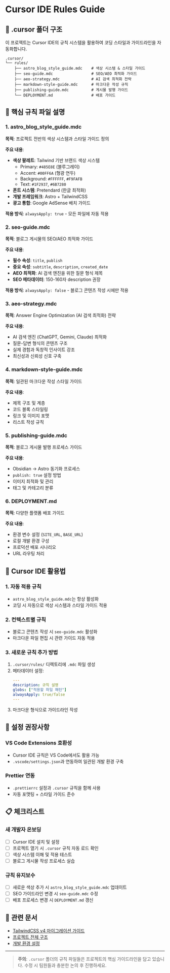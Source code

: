 # Cursor IDE Rules Guide

## 📁 .cursor 폴더 구조

이 프로젝트는 Cursor IDE의 규칙 시스템을 활용하여 코딩 스타일과 가이드라인을 자동화합니다.

```
.cursor/
└── rules/
    ├── astro_blog_style_guide.mdc    # 색상 시스템 & 스타일 가이드
    ├── seo-guide.mdc                 # SEO/AEO 최적화 가이드
    ├── aeo-strategy.mdc              # AI 검색 최적화 전략
    ├── markdown-style-guide.mdc      # 마크다운 작성 규칙
    ├── publishing-guide.mdc          # 게시물 발행 가이드
    └── DEPLOYMENT.md                 # 배포 가이드
```

## 🎨 핵심 규칙 파일 설명

### 1. astro_blog_style_guide.mdc
**목적**: 프로젝트 전반의 색상 시스템과 스타일 가이드 정의

**주요 내용**:
- **색상 팔레트**: Tailwind 기반 브랜드 색상 시스템
  - Primary: `#485E8E` (블루그레이)
  - Accent: `#00FF6A` (형광 연두)
  - Background: `#FFFFFF`, `#F9FAFB`
  - Text: `#1F2937`, `#6B7280`
- **폰트 시스템**: Pretendard (한글 최적화)
- **개발 프레임워크**: Astro + TailwindCSS
- **광고 통합**: Google AdSense 배치 가이드

**적용 방식**: `alwaysApply: true` - 모든 파일에 자동 적용

### 2. seo-guide.mdc
**목적**: 블로그 게시물의 SEO/AEO 최적화 가이드

**주요 내용**:
- **필수 속성**: `title`, `publish`
- **중요 속성**: `subtitle`, `description`, `created_date`
- **AEO 최적화**: AI 검색 엔진을 위한 질문 형식 제목
- **SEO 메타데이터**: 150-160자 description 권장

**적용 방식**: `alwaysApply: false` - 블로그 콘텐츠 작성 시에만 적용

### 3. aeo-strategy.mdc
**목적**: Answer Engine Optimization (AI 검색 최적화) 전략

**주요 내용**:
- AI 검색 엔진 (ChatGPT, Gemini, Claude) 최적화
- 질문-답변 형식의 콘텐츠 구조
- 실제 경험과 독창적 인사이트 강조
- 최신성과 신뢰성 신호 구축

### 4. markdown-style-guide.mdc
**목적**: 일관된 마크다운 작성 스타일 가이드

**주요 내용**:
- 제목 구조 및 계층
- 코드 블록 스타일링
- 링크 및 이미지 포맷
- 리스트 작성 규칙

### 5. publishing-guide.mdc
**목적**: 블로그 게시물 발행 프로세스 가이드

**주요 내용**:
- Obsidian → Astro 동기화 프로세스
- `publish: true` 설정 방법
- 이미지 최적화 및 관리
- 태그 및 카테고리 분류

### 6. DEPLOYMENT.md
**목적**: 다양한 플랫폼 배포 가이드

**주요 내용**:
- 환경 변수 설정 (`SITE_URL`, `BASE_URL`)
- 로컬 개발 환경 구성
- 프로덕션 배포 시나리오
- URL 라우팅 처리

## 🚀 Cursor IDE 활용법

### 1. 자동 적용 규칙
- `astro_blog_style_guide.mdc`는 항상 활성화
- 코딩 시 자동으로 색상 시스템과 스타일 가이드 적용

### 2. 컨텍스트별 규칙
- 블로그 콘텐츠 작성 시 `seo-guide.mdc` 활성화
- 마크다운 파일 편집 시 관련 가이드 자동 적용

### 3. 새로운 규칙 추가 방법
1. `.cursor/rules/` 디렉토리에 `.mdc` 파일 생성
2. 메타데이터 설정:
   ```yaml
   ---
   description: 규칙 설명
   globs: ["적용할 파일 패턴"]
   alwaysApply: true/false
   ---
   ```
3. 마크다운 형식으로 가이드라인 작성

## 🔧 설정 권장사항

### VS Code Extensions 호환성
- Cursor IDE 규칙은 VS Code에서도 활용 가능
- `.vscode/settings.json`과 연동하여 일관된 개발 환경 구축

### Prettier 연동
- `.prettierrc` 설정과 `.cursor` 규칙을 함께 사용
- 자동 포맷팅 + 스타일 가이드 준수

## 📋 체크리스트

### 새 개발자 온보딩
- [ ] Cursor IDE 설치 및 설정
- [ ] 프로젝트 열기 시 `.cursor` 규칙 자동 로드 확인
- [ ] 색상 시스템 이해 및 적용 테스트
- [ ] 블로그 게시물 작성 프로세스 실습

### 규칙 유지보수
- [ ] 새로운 색상 추가 시 `astro_blog_style_guide.mdc` 업데이트
- [ ] SEO 가이드라인 변경 시 `seo-guide.mdc` 수정
- [ ] 배포 프로세스 변경 시 `DEPLOYMENT.md` 갱신

## 🔗 관련 문서
- [TailwindCSS v4 마이그레이션 가이드](../README.md)
- [프로젝트 전체 구조](../README.md)
- [개발 환경 설정](../.vscode/settings.json)

---

> **주의**: `.cursor` 폴더의 규칙 파일들은 프로젝트의 핵심 가이드라인을 담고 있습니다. 수정 시 팀원들과 충분한 논의 후 진행하세요.